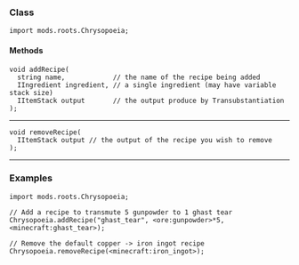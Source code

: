 
### Class

```zenscript
import mods.roots.Chrysopoeia;
```

#### Methods

```zenscript
void addRecipe(
  string name,            // the name of the recipe being added
  IIngredient ingredient, // a single ingredient (may have variable stack size)
  IItemStack output       // the output produce by Transubstantiation
);
```


---


```zenscript
void removeRecipe(
  IItemStack output // the output of the recipe you wish to remove
);
```


---


### Examples

```zenscript
import mods.roots.Chrysopoeia;

// Add a recipe to transmute 5 gunpowder to 1 ghast tear
Chrysopoeia.addRecipe("ghast_tear", <ore:gunpowder>*5, <minecraft:ghast_tear>);

// Remove the default copper -> iron ingot recipe
Chrysopoeia.removeRecipe(<minecraft:iron_ingot>);
```
